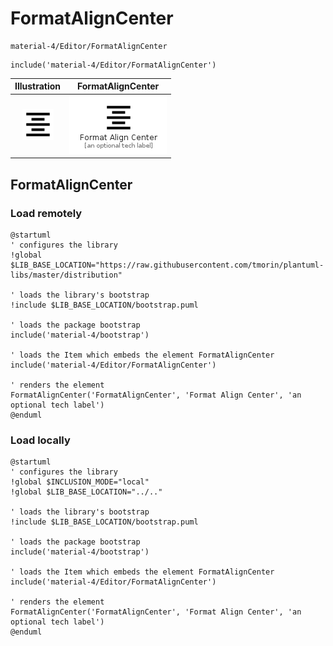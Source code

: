 # FormatAlignCenter


```text
material-4/Editor/FormatAlignCenter
```

```text
include('material-4/Editor/FormatAlignCenter')
```



| Illustration | FormatAlignCenter |
| :---: | :---: |
| ![illustration for Illustration](../../material-4/Editor/FormatAlignCenter.png) | ![illustration for FormatAlignCenter](../../material-4/Editor/FormatAlignCenter.Local.png) |




## FormatAlignCenter

### Load remotely
```plantuml
@startuml
' configures the library
!global $LIB_BASE_LOCATION="https://raw.githubusercontent.com/tmorin/plantuml-libs/master/distribution"

' loads the library's bootstrap
!include $LIB_BASE_LOCATION/bootstrap.puml

' loads the package bootstrap
include('material-4/bootstrap')

' loads the Item which embeds the element FormatAlignCenter
include('material-4/Editor/FormatAlignCenter')

' renders the element
FormatAlignCenter('FormatAlignCenter', 'Format Align Center', 'an optional tech label')
@enduml
```

### Load locally
```plantuml
@startuml
' configures the library
!global $INCLUSION_MODE="local"
!global $LIB_BASE_LOCATION="../.."

' loads the library's bootstrap
!include $LIB_BASE_LOCATION/bootstrap.puml

' loads the package bootstrap
include('material-4/bootstrap')

' loads the Item which embeds the element FormatAlignCenter
include('material-4/Editor/FormatAlignCenter')

' renders the element
FormatAlignCenter('FormatAlignCenter', 'Format Align Center', 'an optional tech label')
@enduml
```


